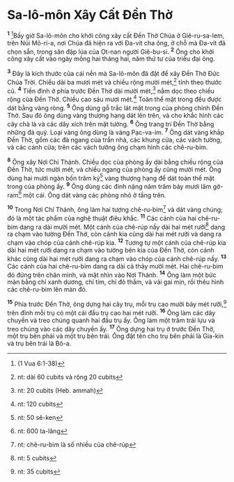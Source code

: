 # Sa-lô-môn Xây Cất Ðền Thờ
<sup><b>1</b></sup> [^1*]Bấy giờ Sa-lô-môn cho khởi công xây cất Ðền Thờ Chúa ở Giê-ru-sa-lem, trên Núi Mô-ri-a, nơi Chúa đã hiện ra với Ða-vít cha ông, ở chỗ mà Ða-vít đã chọn sẵn, trong sân đập lúa của Ọt-nan người Giê-bu-si. <sup><b>2</b></sup> Ông cho khởi công xây cất vào ngày mồng hai tháng hai, năm thứ tư của triều đại ông.

<sup><b>3</b></sup> Ðây là kích thước của cái nền mà Sa-lô-môn đã đặt để xây Ðền Thờ Ðức Chúa Trời. Chiều dài ba mươi mét và chiều rộng mười mét,[^1] tính theo thước cũ. <sup><b>4</b></sup> Tiền đình ở phía trước Ðền Thờ dài mười mét,[^2] nằm dọc theo chiều rộng của Ðền Thờ. Chiều cao sáu mươi mét.[^3] Toàn thể mặt trong đều được dát bằng vàng ròng. <sup><b>5</b></sup> Ông dùng gỗ trắc lát mặt trong của phòng chính Ðền Thờ. Sau đó ông dùng vàng thượng hạng dát lên trên, và cho khắc hình các cây chà là và các dây xích trên mặt tường. <sup><b>6</b></sup> Ông trang trí Ðền Thờ bằng những đá quý. Loại vàng ông dùng là vàng Pạc-va-im. <sup><b>7</b></sup> Ông dát vàng khắp Ðền Thờ, gồm các đà ngang của trần nhà, các khung cửa, các vách tường, và các cánh cửa; trên các vách tường ông chạm hình các chê-ru-bim.

<sup><b>8</b></sup> Ông xây Nơi Chí Thánh. Chiều dọc của phòng ấy dài bằng chiều rộng của Ðền Thờ, tức mười mét, và chiều ngang của phòng ấy cũng mười mét. Ông dùng hai mươi ngàn bốn trăm ký[^4] vàng thượng hạng để dát toàn thể mặt trong của phòng ấy. <sup><b>9</b></sup> Ông dùng các đinh nặng năm trăm bảy mươi lăm gờ-ram[^5] một cái. Ông dát vàng các phòng nhỏ ở tầng trên.

<sup><b>10</b></sup> Trong Nơi Chí Thánh, ông làm hai tượng chê-ru-bim[^6] và dát vàng chúng; đó là một tác phẩm của nghệ thuật điêu khắc. <sup><b>11</b></sup> Các cánh của hai chê-ru-bim dang ra dài mười mét. Một cánh của chê-rúp nầy dài hai mét rưỡi[^7] dang ra chạm vào tường Ðền Thờ, còn cánh kia cũng dài hai mét rưỡi và dang ra chạm vào chóp của cánh chê-rúp kia. <sup><b>12</b></sup> Tương tự một cánh của chê-rúp kia dài hai mét rưỡi dang ra chạm vào tường bên kia của Ðền Thờ, còn cánh khác cũng dài hai mét rưỡi dang ra chạm vào chóp của cánh chê-rúp nầy. <sup><b>13</b></sup> Các cánh của hai chê-ru-bim dang ra dài cả thảy mười mét. Hai chê-ru-bim đó đứng trên chân mình, và mặt nhìn vào Nơi Thánh. <sup><b>14</b></sup> Ông làm một bức màn bằng chỉ xanh dương, chỉ tím, chỉ đỏ thắm, và vải gai mịn, rồi thêu hình các chê-ru-bim lên màn đó.

<sup><b>15</b></sup> Phía trước Ðền Thờ, ông dựng hai cây trụ, mỗi trụ cao mười bảy mét rưỡi,[^8] trên đỉnh mỗi trụ có một cái đầu trụ cao hai mét rưỡi. <sup><b>16</b></sup> Ông làm các dây chuyền và treo chúng quanh hai đầu trụ ấy. Ông làm một trăm trái lựu và treo chúng vào các dây chuyền ấy. <sup><b>17</b></sup> Ông dựng hai trụ ở trước Ðền Thờ, một trụ bên phải và một trụ bên trái. Ông đặt tên cho trụ bên phải là Gia-kin và trụ bên trái là Bô-a.

[^1]: nt: dài 60 cubits và rộng 20 cubits
[^2]: nt: 20 cubits (Heb. ammah)
[^3]: nt: 120 cubits
[^4]: nt: 50 sê-ken
[^5]: nt: 600 ta-lâng
[^6]: nt: chê-ru-bim là số nhiều của chê-rúp
[^7]: nt: 5 cubits
[^8]: nt: 35 cubits
[^1*]: (1 Vua 6:1-38)
